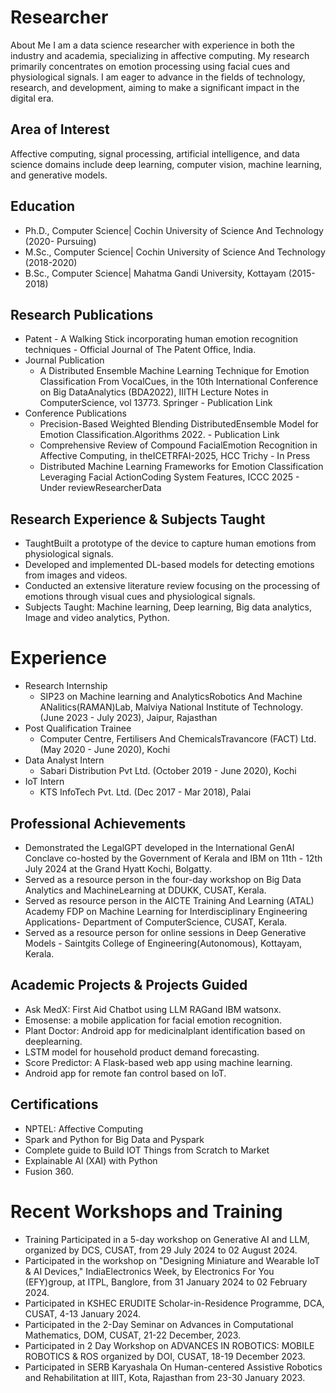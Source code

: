 # Researcher
About Me
I am a data science researcher with experience in both the industry and academia, specializing in affective computing. My research primarily concentrates on emotion processing using facial cues and physiological signals. I am eager to advance in the fields of technology, research, and development, aiming to make a significant impact in the digital era.

## Area of Interest
Affective computing, signal processing, artificial intelligence, and data science domains include deep learning, computer vision, machine learning, and generative models.

## Education
- Ph.D., Computer Science| Cochin University of Science And Technology (2020- Pursuing)
- M.Sc., Computer Science| Cochin University of Science And Technology (2018-2020)
- B.Sc., Computer Science| Mahatma Gandi University, Kottayam (2015-2018)

## Research Publications
- Patent - A Walking Stick incorporating human emotion recognition techniques - Official Journal of The Patent Office, India.
- Journal Publication
  - A Distributed Ensemble Machine Learning Technique for Emotion Classification From VocalCues, in the 10th International Conference on Big DataAnalytics (BDA2022), IIITH Lecture Notes in ComputerScience, vol 13773. Springer - Publication Link
- Conference Publications
  - Precision-Based Weighted Blending DistributedEnsemble Model for Emotion Classification.Algorithms 2022. - Publication Link
  - Comprehensive Review of Compound FacialEmotion Recognition in Affective Computing, in theICETRFAI-2025, HCC Trichy - In Press
  - Distributed Machine Learning Frameworks for Emotion Classification Leveraging Facial ActionCoding System Features, ICCC 2025 - Under reviewResearcherData
  
## Research Experience & Subjects Taught
- TaughtBuilt a prototype of the device to capture human emotions from physiological signals.
- Developed and implemented DL-based models for detecting emotions from images and videos.
- Conducted an extensive literature review focusing on the processing of emotions through visual cues and physiological signals.
- Subjects Taught: Machine learning, Deep learning, Big data analytics, Image and video analytics, Python.

# Experience
- Research Internship
  - SIP23 on Machine learning and AnalyticsRobotics And Machine ANalitics(RAMAN)Lab, Malviya National Institute of Technology. (June 2023 - July 2023), Jaipur, Rajasthan
- Post Qualification Trainee
  - Computer Centre, Fertilisers And ChemicalsTravancore (FACT) Ltd. (May 2020 - June 2020), Kochi
- Data Analyst Intern
  - Sabari Distribution Pvt Ltd. (October 2019 - June 2020), Kochi
 - IoT Intern
   - KTS InfoTech Pvt. Ltd. (Dec 2017 - Mar 2018), Palai

## Professional Achievements
- Demonstrated the LegalGPT developed in the International GenAI Conclave co-hosted by the Government of Kerala and IBM on 11th - 12th July 2024 at the Grand Hyatt Kochi, Bolgatty.
- Served as a resource person in the four-day workshop on Big Data Analytics and MachineLearning at DDUKK, CUSAT, Kerala.
- Served as resource person in the AICTE Training And Learning (ATAL) Academy FDP on Machine Learning for Interdisciplinary Engineering Applications- Department of ComputerScience, CUSAT, Kerala.
- Served as a resource person for online sessions in Deep Generative Models - Saintgits College of Engineering(Autonomous), Kottayam, Kerala.

## Academic Projects & Projects Guided
- Ask MedX: First Aid Chatbot using LLM RAGand IBM watsonx.
- Emosense: a mobile application for facial emotion recognition.
- Plant Doctor: Android app for medicinalplant identification based on deeplearning.
- LSTM model for household product demand forecasting.
- Score Predictor: A Flask-based web app using machine learning.
- Android app for remote fan control based on IoT.

## Certifications
- NPTEL: Affective Computing
- Spark and Python for Big Data and Pyspark
- Complete guide to Build IOT Things from Scratch to Market
- Explainable Al (XAI) with Python
- Fusion 360.

# Recent Workshops and Training

- Training Participated in a 5-day workshop on Generative AI and LLM, organized by DCS, CUSAT, from 29 July 2024 to 02 August 2024.
- Participated in the workshop on "Designing Miniature and Wearable IoT & AI Devices," IndiaElectronics Week, by Electronics For You (EFY)group, at ITPL, Banglore, from 31 January 2024 to 02 February 2024.
- Participated in KSHEC ERUDITE Scholar-in-Residence Programme, DCA, CUSAT, 4-13 January 2024.
- Participated in the 2-Day Seminar on Advances in Computational Mathematics, DOM, CUSAT, 21-22 December, 2023.
- Participated in 2 Day Workshop on ADVANCES IN ROBOTICS: MOBILE ROBOTICS & ROS organized by DOI, CUSAT, 18-19 December 2023.
- Participated in SERB Karyashala On Human-centered Assistive Robotics and Rehabilitation at IIIT, Kota, Rajasthan from 23-30 January 2023.
